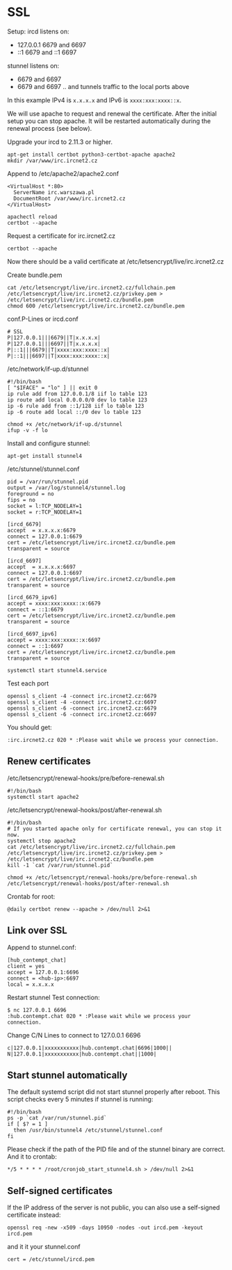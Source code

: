 # SSL
Setup:
ircd listens on:
* 127.0.0.1 6679 and 6697
* ::1 6679 and ::1 6697

stunnel listens on:
* <your-external-ipv4> 6679 and 6697
* <your-external-ipv6> 6679 and 6697
.. and tunnels traffic to the local ports above

In this example IPv4 is `x.x.x.x` and IPv6 is `xxxx:xxx:xxxx::x`.

We will use apache to request and renewal the certificate. After the initial setup you can stop apache. It will be restarted automatically during the renewal process (see below).

Upgrade your ircd to 2.11.3 or higher.

```
apt-get install certbot python3-certbot-apache apache2
mkdir /var/www/irc.ircnet2.cz
```

Append to /etc/apache2/apache2.conf
```
<VirtualHost *:80>
  ServerName irc.warszawa.pl
  DocumentRoot /var/www/irc.ircnet2.cz
</VirtualHost>
```

```
apachectl reload
certbot --apache
```

Request a certificate for irc.ircnet2.cz
```
certbot --apache
```

Now there should be a valid certificate at /etc/letsencrypt/live/irc.ircnet2.cz

Create bundle.pem
```
cat /etc/letsencrypt/live/irc.ircnet2.cz/fullchain.pem /etc/letsencrypt/live/irc.ircnet2.cz/privkey.pem > /etc/letsencrypt/live/irc.ircnet2.cz/bundle.pem
chmod 600 /etc/letsencrypt/live/irc.ircnet2.cz/bundle.pem
```

conf.P-Lines or ircd.conf
```
# SSL
P|127.0.0.1|||6679||T|x.x.x.x|
P|127.0.0.1|||6697||T|x.x.x.x|
P|::1|||6679||T|xxxx:xxx:xxxx::x|
P|::1|||6697||T|xxxx:xxx:xxxx::x|
```

/etc/network/if-up.d/stunnel
```
#!/bin/bash
[ "$IFACE" = "lo" ] || exit 0
ip rule add from 127.0.0.1/8 iif lo table 123
ip route add local 0.0.0.0/0 dev lo table 123
ip -6 rule add from ::1/128 iif lo table 123
ip -6 route add local ::/0 dev lo table 123
```
```
chmod +x /etc/network/if-up.d/stunnel
ifup -v -f lo
```

Install and configure stunnel:
```
apt-get install stunnel4
```

/etc/stunnel/stunnel.conf
```
pid = /var/run/stunnel.pid
output = /var/log/stunnel4/stunnel.log
foreground = no
fips = no
socket = l:TCP_NODELAY=1
socket = r:TCP_NODELAY=1

[ircd_6679]
accept  = x.x.x.x:6679
connect = 127.0.0.1:6679
cert = /etc/letsencrypt/live/irc.ircnet2.cz/bundle.pem
transparent = source

[ircd_6697]
accept  = x.x.x.x:6697
connect = 127.0.0.1:6697
cert = /etc/letsencrypt/live/irc.ircnet2.cz/bundle.pem
transparent = source

[ircd_6679_ipv6]
accept = xxxx:xxx:xxxx::x:6679
connect = ::1:6679
cert = /etc/letsencrypt/live/irc.ircnet2.cz/bundle.pem
transparent = source

[ircd_6697_ipv6]
accept = xxxx:xxx:xxxx::x:6697
connect = ::1:6697
cert = /etc/letsencrypt/live/irc.ircnet2.cz/bundle.pem
transparent = source
```

```
systemctl start stunnel4.service
```

Test each port
```
openssl s_client -4 -connect irc.ircnet2.cz:6679
openssl s_client -4 -connect irc.ircnet2.cz:6697
openssl s_client -6 -connect irc.ircnet2.cz:6679
openssl s_client -6 -connect irc.ircnet2.cz:6697
```
You should get:
```
:irc.ircnet2.cz 020 * :Please wait while we process your connection.
```

## Renew certificates
/etc/letsencrypt/renewal-hooks/pre/before-renewal.sh
```
#!/bin/bash
systemctl start apache2
```

/etc/letsencrypt/renewal-hooks/post/after-renewal.sh
```
#!/bin/bash
# If you started apache only for certificate renewal, you can stop it now.
systemctl stop apache2
cat /etc/letsencrypt/live/irc.ircnet2.cz/fullchain.pem /etc/letsencrypt/live/irc.ircnet2.cz/privkey.pem > /etc/letsencrypt/live/irc.ircnet2.cz/bundle.pem
kill -1 `cat /var/run/stunnel.pid`
```

```
chmod +x /etc/letsencrypt/renewal-hooks/pre/before-renewal.sh /etc/letsencrypt/renewal-hooks/post/after-renewal.sh
```

Crontab for root:
```
@daily certbot renew --apache > /dev/null 2>&1
```

## Link over SSL
Append to stunnel.conf:
```
[hub_contempt_chat]
client = yes
accept = 127.0.0.1:6696
connect = <hub-ip>:6697
local = x.x.x.x
```

Restart stunnel
Test connection:
```
$ nc 127.0.0.1 6696
:hub.contempt.chat 020 * :Please wait while we process your connection.
```

Change C/N Lines to connect to 127.0.0.1 6696
```
c|127.0.0.1|xxxxxxxxxxx|hub.contempt.chat|6696|1000||
N|127.0.0.1|xxxxxxxxxxx|hub.contempt.chat||1000|

```

## Start stunnel automatically
The default systemd script did not start stunnel properly after reboot. This script checks every 5 minutes if stunnel is running:
```
#!/bin/bash
ps -p `cat /var/run/stunnel.pid`
if [ $? = 1 ]
  then /usr/bin/stunnel4 /etc/stunnel/stunnel.conf
fi
```
Please check if the path of the PID file and of the stunnel binary are correct.
And it to crontab:

```
*/5 * * * * /root/cronjob_start_stunnel4.sh > /dev/null 2>&1
```

## Self-signed certificates
If the IP address of the server is not public, you can also use a self-signed certificate instead:
```
openssl req -new -x509 -days 10950 -nodes -out ircd.pem -keyout ircd.pem
```
and it it your stunnel.conf
```
cert = /etc/stunnel/ircd.pem
```
